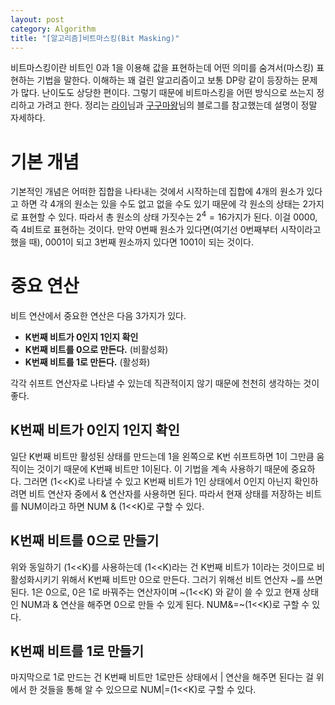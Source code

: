 ```yaml
---
layout: post
category: Algorithm
title: "[알고리즘]비트마스킹(Bit Masking)"
---
```


비트마스킹이란 비트인 0과 1을 이용해 값을 표현하는데 어떤 의미를 숨겨서(마스킹) 표현하는 기법을 말한다. 이해하는 꽤 걸린 알고리즘이고 보통 DP랑 같이 등장하는 문제가 많다. 난이도도 상당한 편이다. 그렇기 때문에 비트마스킹을 어떤 방식으로 쓰는지 정리하고 가려고 한다. 정리는 [라이](https://m.blog.naver.com/PostView.nhn?blogId=kks227&logNo=220787042377&proxyReferer=https%3A%2F%2Fwww.google.co.kr%2F)님과 [구구마왕](http://zzonglove.tistory.com/43)님의 블로그를 참고했는데 설명이 정말 자세하다.

# 기본 개념

기본적인 개념은 어떠한 집합을 나타내는 것에서 시작하는데 집합에 4개의 원소가 있다고 하면 각 4개의 원소는 있을 수도 없고 없을 수도 있기 때문에 각 원소의 상태는 2가지로 표현할 수 있다. 따라서 총 원소의 상태 가짓수는 $2^4=16$가지가 된다. 이걸 $0000$, 즉 4비트로 표현하는 것이다. 만약 0번째 원소가 있다면(여기선 0번째부터 시작이라고 했을 때), $0001$이 되고 3번째 원소까지 있다면 $1001$이 되는 것이다.



# 중요 연산

비트 연산에서 중요한 연산은 다음 3가지가 있다.

* **K번째 비트가 0인지 1인지 확인**
* **K번째 비트를 0으로 만든다.** (비활성화)
* **K번째 비트를 1로 만든다.** (활성화)

각각 쉬프트 연산자로 나타낼 수 있는데 직관적이지 않기 때문에 천천히 생각하는 것이 좋다.

## K번째 비트가 0인지 1인지 확인

일단 K번째 비트만 활성된 상태를 만드는데 1을 왼쪽으로 K번 쉬프트하면 1이 그만큼 움직이는 것이기 때문에 K번째 비트만 1이된다. 이 기법을 계속 사용하기 때문에 중요하다. 그러면 (1<<K)로 나타낼 수 있고 K번째 비트가 1인 상태에서 0인지 아닌지 확인하려면 비트 연산자 중에서 & 연산자를 사용하면 된다. 따라서 현재 상태를 저장하는 비트를 NUM이라고 하면 NUM & (1<<K)로 구할 수 있다.

## K번째 비트를 0으로 만들기

​위와 동일하기 (1<<K)를 사용하는데 (1<<K)라는 건 K번째 비트가 1이라는 것이므로 비활성화시키기 위해서 K번째 비트만 0으로 만든다. 그러기 위해선 비트 연산자 ~를 쓰면 된다. 1은 0으로, 0은 1로 바꿔주는 연산자이며 ~(1<<K) 와 같이 쓸 수 있고 현재 상태인 NUM과 & 연산을 해주면 0으로 만들 수 있게 된다. NUM&=~(1<<K)로 구할 수 있다.

## K번째 비트를 1로 만들기

마지막으로 1로 만드는 건 K번째 비트만 1로만든 상태에서 \| 연산을 해주면 된다는 걸 위에서 한 것들을 통해 알 수 있으므로 NUM\|=(1<<K)​로 구할 수 있다.
